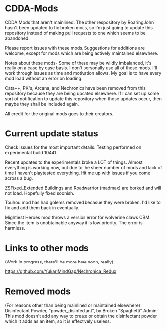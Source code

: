 # CDDA-Mods
CDDA Mods that aren't mainlined.
The other respository by RoaringJohn hasn't been updated to fix broken mods, so I'm just going to update this repository instead of making pull requests to one which seems to be abandoned.

Please report issues with these mods. Suggestions for additions are welcome, except for mods which are being actively maintained elsewhere.


Notes about these mods-
Some of these may be wildly imbalanced, it's really on a case by case basis. I don't personally use all of these mods. I'll work through issues as time and motivation allows. My goal is to have every mod load without an error on loading. 



Cata++, PK's, Arcana, and Nechronica have been removed from this repository because they are being updated elsewhere. If I can set up some sort of notification to update this repository when those updates occur, then maybe they shall be included again.

All credit for the original mods goes to their creators.

# Current update status
Check issues for the most important details. Testing performed on experimental build 10441.

Recent updates to the experimentals broke a LOT of things. Almost everything is working now, but due to the sheer number of mods and lack of time I haven't playtested everything. Hit me up with issues if you come across a bug.

ZSFixed_Extended Buildings and Roadwarrior (madmax) are borked and will not load. Hopefully fixed soonish.

Touhou mod has had golems removed becasue they were broken. I'd like to fix and add them back in eventually.

Mightiest Heroes mod throws a version error for wolverine claws CBM. Since the item is unobtainable anyway it is low priority. The error is harmless.

# Links to other mods
(Work in progress, there'll be more here soon, really)

https://github.com/YukariMindGap/Nechronica_Redux

# Removed mods
(For reasons other than being mainlined or maintained elsewhere)
Disinfectant Powder, "powder_disinfectant", by Broken "Spaghetti" Admin- This mod doesn't add any way to create or obtain the disinfectant powder which it adds as an item, so it is effectively useless.
